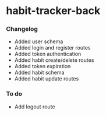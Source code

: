 # habit-tracker-back

### Changelog
- Added user schema
- Added login and register routes
- Added token authentication
- Added habit create/delete routes
- Added token expiration
- Added habit schema
- Added habit update routes

### To do
- Add logout route